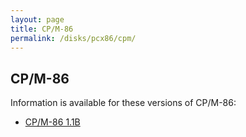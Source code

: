```yaml
---
layout: page
title: CP/M-86
permalink: /disks/pcx86/cpm/
---
```


CP/M-86
---

Information is available for these versions of CP/M-86:

* [CP/M-86 1.1B](/disks/pcx86/cpm/1.1b/)
